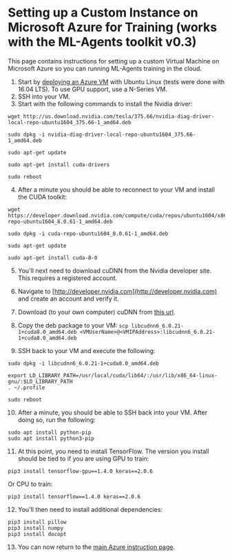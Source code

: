 # Setting up a Custom Instance on Microsoft Azure for Training (works with the ML-Agents toolkit v0.3)

This page contains instructions for setting up a custom Virtual Machine on Microsoft Azure so you can running ML-Agents training in the cloud.

1.  Start by [deploying an Azure VM](https://docs.microsoft.com/azure/virtual-machines/linux/quick-create-portal) with Ubuntu Linux (tests were done with 16.04 LTS).  To use GPU support, use a N-Series VM.
2.  SSH into your VM.
3.  Start with the following commands to install the Nvidia driver:

```
wget http://us.download.nvidia.com/tesla/375.66/nvidia-diag-driver-local-repo-ubuntu1604_375.66-1_amd64.deb 

sudo dpkg -i nvidia-diag-driver-local-repo-ubuntu1604_375.66-1_amd64.deb 

sudo apt-get update 

sudo apt-get install cuda-drivers 

sudo reboot 
```

4.  After a minute you should be able to reconnect to your VM and install the CUDA toolkit:

```
wget https://developer.download.nvidia.com/compute/cuda/repos/ubuntu1604/x86_64/cuda-repo-ubuntu1604_8.0.61-1_amd64.deb 

sudo dpkg -i cuda-repo-ubuntu1604_8.0.61-1_amd64.deb 

sudo apt-get update 

sudo apt-get install cuda-8-0 
```

5.  You'll next need to download cuDNN from the Nvidia developer site.  This requires a registered account.

6.  Navigate to [http://developer.nvidia.com](http://developer.nvidia.com) and create an account and verify it.

7.  Download (to your own computer) cuDNN from [this url](https://developer.nvidia.com/compute/machine-learning/cudnn/secure/v6/prod/8.0_20170307/Ubuntu16_04_x64/libcudnn6_6.0.20-1+cuda8.0_amd64-deb).  

8.  Copy the deb package to your VM: ```scp libcudnn6_6.0.21-1+cuda8.0_amd64.deb <VMUserName>@<VMIPAddress>:libcudnn6_6.0.21-1+cuda8.0_amd64.deb ```

9.  SSH back to your VM and execute the following:

```
sudo dpkg -i libcudnn6_6.0.21-1+cuda8.0_amd64.deb 

export LD_LIBRARY_PATH=/usr/local/cuda/lib64/:/usr/lib/x86_64-linux-gnu/:$LD_LIBRARY_PATH 
. ~/.profile 

sudo reboot 
```

10.  After a minute, you should be able to SSH back into your VM.  After doing so, run the following:

```
sudo apt install python-pip 
sudo apt install python3-pip
```

11.  At this point, you need to install TensorFlow.  The version you install should be tied to if you are using GPU to train:

```
pip3 install tensorflow-gpu==1.4.0 keras==2.0.6 
```
Or CPU to train:
```
pip3 install tensorflow==1.4.0 keras==2.0.6 
```

12.  You'll then need to install additional dependencies:
```
pip3 install pillow 
pip3 install numpy 
pip3 install docopt 
```

13.  You can now return to the [main Azure instruction page](Training-on-Microsoft-Azure.md).
